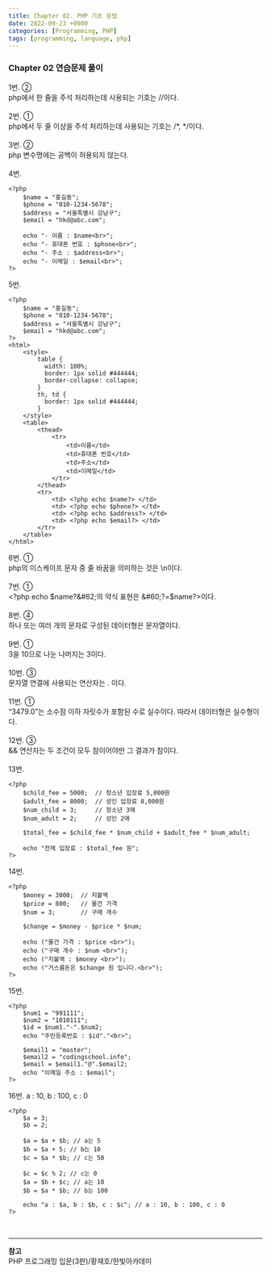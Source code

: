 ```yaml
---
title: Chapter 02. PHP 기초 문법
date: 2022-09-23 +0900
categories: [Programming, PHP]
tags: [programming, language, php]
---
```

### Chapter 02 연습문제 풀이
1번. ②  
php에서 한 줄을 주석 처리하는데 사용되는 기호는 //이다.  
<br>
2번. ①  
php에서 두 줄 이상을 주석 처리하는데 사용되는 기호는 /&#42;, &#42;/이다.  
<br>
3번. ②  
php 변수명에는 공백이 허용되지 않는다.  
<br>
4번.
```
<?php
	$name = "홍길동";
	$phone = "010-1234-5678";
	$address = "서울특별시 강남구";
	$email = "hkd@abc.com";

	echo "- 이름 : $name<br>";
	echo "- 휴대폰 번호 : $phone<br>";
	echo "- 주소 : $address<br>";
	echo "- 이메일 : $email<br>";
?>
```
5번.  

```
<?php
	$name = "홍길동";
	$phone = "010-1234-5678";
	$address = "서울특별시 강남구";
	$email = "hkd@abc.com";
?>
<html>
	<style>
		table {
		  width: 100%;
		  border: 1px solid #444444;
		  border-collapse: collapse;
		}
		th, td {
		  border: 1px solid #444444;
		}
	</style>
	<table>
		<thead>
			<tr>
				<td>이름</td>
				<td>휴대폰 번호</td>
				<td>주소</td>
				<td>이메일</td>
			</tr>
		</thead>
		<tr>
			<td> <?php echo $name?> </td>
			<td> <?php echo $phone?> </td>
			<td> <?php echo $address?> </td>
			<td> <?php echo $email?> </td>
		</tr>
	</table>
</html>
```
6번. ①  
php의 이스케이프 문자 중 줄 바꿈을 의미하는 것은 \n이다.  
<br>
7번. ①  
&#60;?php echo $name?&#62;의 약식 표현은 &#60;?=$name?&#62;이다.  
<br>
8번. ④  
하나 또는 여러 개의 문자로 구성된 데이터형은 문자열이다.  
<br>
9번. ①  
3을 10으로 나눈 나머지는 3이다.  
<br>
10번. ③  
문자열 연결에 사용되는 연산자는 . 이다.  
<br>
11번. ①  
“3479.0”는 소수점 이하 자릿수가 포함된 수로 실수이다. 따라서 데이터형은 실수형이다.  
<br>
12번. ③  
&& 연산자는 두 조건이 모두 참이어야만 그 결과가 참이다.  
<br>
13번.
```
<?php
	$child_fee = 5000; 	// 청소년 입장료 5,000원
	$adult_fee = 8000; 	// 성인 입장료 8,000원
	$num_child = 3; 	// 청소년 3매
	$num_adult = 2; 	// 성인 2매

	$total_fee = $child_fee * $num_child + $adult_fee * $num_adult;

	echo "전체 입장료 : $total_fee 원";
?>
```
14번.
```
<?php
	$money = 3000; 	// 지불액
	$price = 800; 	// 물건 가격
	$num = 3; 		// 구매 개수

	$change = $money - $price * $num;

	echo ("물건 가격 : $price <br>");
	echo ("구매 개수 : $num <br>");
	echo ("지불액 : $money <br>");
	echo ("거스름돈은 $change 원 입니다.<br>");
?>
```
15번.
```
<?php
	$num1 = "991111";
	$num2 = "1010111";
	$id = $num1."-".$num2;
	echo "주민등록번호 : $id"."<br>";

	$email1 = "master";
	$email2 = "codingschool.info";
	$email = $email1."@".$email2;
	echo "이메일 주소 : $email";
?>
```
16번. a : 10, b : 100, c : 0  
```
<?php
	$a = 3;
	$b = 2;
  
  	$a = $a + $b; // a는 5
  	$b = $a + 5; // b는 10
  	$c = $a * $b; // c는 50
  
  	$c = $c % 2; // c는 0
  	$a = $b + $c; // a는 10
  	$b = $a * $b; // b는 100
  
  	echo "a : $a, b : $b, c : $c"; // a : 10, b : 100, c : 0
?>
```
<br>

---
**참고**  
PHP 프로그래밍 입문(3판)/황재호/한빛아카데미
